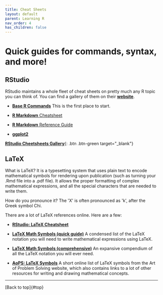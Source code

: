 ```yaml
---
title: Cheat Sheets
layout: default
parent: Learning R
nav_order: 4
has_children: false
---
```


# Quick guides for commands, syntax, and more!

##

## RStudio

RStudio maintains a whole fleet of cheat sheets on pretty much any R topic you can think of. You can find a gallery of them on their [**website**](https://www.rstudio.com/resources/cheatsheets/#ide).

* [**Base R Commands**](RStudio_r-cheat-sheet-3.pdf) This is the first place to start.

* [**R Markdown** Cheatsheet](https://github.com/rstudio/cheatsheets/raw/master/rmarkdown-2.0.pdf)

* [**R Markdown** Reference Guide](https://www.rstudio.com/wp-content/uploads/2015/03/rmarkdown-reference.pdf)

* [**ggplot2**](https://github.com/rstudio/cheatsheets/blob/master/data-visualization-2.1.pdf)

[**RStudio Cheetsheets Gallery**](https://cran.r-project.org/){: .btn .btn-green target="_blank"}


## LaTeX

What is LaTeX? It is a typesetting system that uses plain text to encode mathematical symbols for rendering upon publication (such as turning your .Rmd file into a .pdf file). It allows the proper formatting of complex mathematical expressions, and all the special characters that are needed to write them.

How do you pronounce it? The 'X' is often pronounced as 'k', after the Greek symbol Chi.

There are a lot of LaTeX references online. Here are a few:

* [**RStudio: LaTeX Cheatsheet**](https://wch.github.io/latexsheet/latexsheet.pdf)

* [**LaTeX Math Symbols (quick guide)**](LATEX_Math_Symbols_short.pdf)
A condensed list of the LaTeX notation you will need to write mathematical expressions using LaTeX.

* [**LaTeX Math Symbols (comprehensive)**](LATEX_Math_Symbols_long.pdf)
An expansive compendium of all the LaTeX notation you will ever need.

* [**AoPS: LaTeX Symbols**](https://artofproblemsolving.com/wiki/index.php/LaTeX:Symbols)
A short online list of LaTeX symbols from the Art of Problem Solving website, which also contains links to a lot of other resources for writing and drawing mathematical concepts.

---

[Back to top]{#top}

[comment]: # ( some text here )
